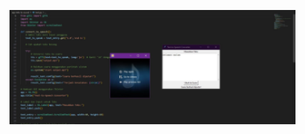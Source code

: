 ![dashboard](https://github.com/RafiZR/PBO/blob/main/pertemuan%207/app%20text%20to%20sound/screenshot_text%20to%20sound.JPG)
